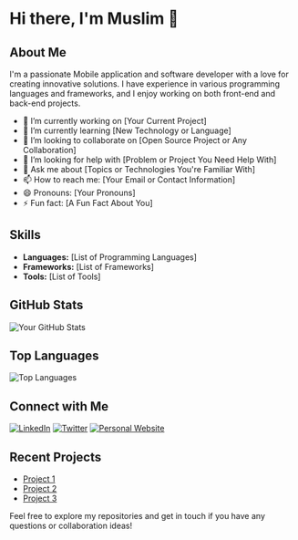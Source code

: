# Hi there, I'm Muslim 👋

## About Me
I'm a passionate Mobile application and software developer with a love for creating innovative solutions. I have experience in various programming languages and frameworks, and I enjoy working on both front-end and back-end projects.

- 🔭 I’m currently working on [Your Current Project]
- 🌱 I’m currently learning [New Technology or Language]
- 👯 I’m looking to collaborate on [Open Source Project or Any Collaboration]
- 🤔 I’m looking for help with [Problem or Project You Need Help With]
- 💬 Ask me about [Topics or Technologies You're Familiar With]
- 📫 How to reach me: [Your Email or Contact Information]
- 😄 Pronouns: [Your Pronouns]
- ⚡ Fun fact: [A Fun Fact About You]

## Skills
- **Languages:** [List of Programming Languages]
- **Frameworks:** [List of Frameworks]
- **Tools:** [List of Tools]

## GitHub Stats
![Your GitHub Stats](https://github-readme-stats.vercel.app/api?username=muslimmoha05&show_icons=true&theme=radical)

## Top Languages
![Top Languages](https://github-readme-stats.vercel.app/api/top-langs/?username=muslimmoha05&layout=compact&theme=radical)

## Connect with Me
[![LinkedIn](https://img.shields.io/badge/LinkedIn-blue?logo=linkedin&logoColor=white)](https://www.linkedin.com/in/yourprofile)
[![Twitter](https://img.shields.io/badge/Twitter-blue?logo=twitter&logoColor=white)](https://twitter.com/yourprofile)
[![Personal Website](https://img.shields.io/badge/Website-blue?logo=google-chrome&logoColor=white)](https://yourwebsite.com)

## Recent Projects
- [Project 1](https://github.com/muslimmoha05/project1)
- [Project 2](https://github.com/muslimmoha05/project2)
- [Project 3](https://github.com/muslimmoha05/project3)

Feel free to explore my repositories and get in touch if you have any questions or collaboration ideas!
